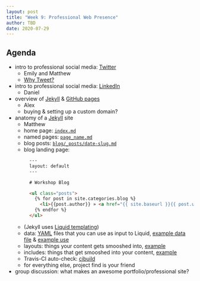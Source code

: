 ```yaml
---
layout: post
title: "Week 9: Professional Web Presence"
author: TBD
date: 2020-07-29
---
```


## Agenda

* intro to professional social media: [Twitter](https://twitter.com)
  * Emily and Matthew
  * [Why Tweet?](http://mmore500.com/2019/11/19/why-tweet.html)
* intro to professional social media: [LinkedIn](https://www.linkedin.com/)
  * Daniel
* overview of [Jekyll](https://jekyllrb.com/) & [GitHub pages](https://pages.github.com/)
  * Alex
  * buying & setting up a custom domain?
* anatomy of a [Jekyll](https://jekyllrb.com/) site
  * Matthew
  * home page: [`index.md`](https://github.com/mmore500/waves/blob/master/index.md)
  * named pages: [`page_name.md`](https://github.com/mmore500/waves/blob/master/schedule.md)
  * blog posts: [`blog/_posts/date-slug.md`](https://github.com/mmore500/waves/blob/master/blog/_posts/2020-05-16-onboarding-checklist.md)
  * blog landing page:
    ```html
      ---
      layout: default
      ---

      # Workshop Blog

      <ul class="posts">
        {% for post in site.categories.blog %}
          <li>{{post.author}} » <a href="{{ site.baseurl }}{{ post.url }}">{{ post.title }}</a></li>
        {% endfor %}
      </ul>
    ```
  * (Jekyll uses [Liquid  templating](https://shopify.github.io/liquid/))
  * data: [YAML](https://yaml.org/) files that you can use as input to Liquid, [example data file](https://github.com/mmore500/waves/blob/master/_data/people.yml) & [example use](https://github.com/mmore500/waves/blob/master/people.md#participants)
  * layouts: things your content gets smooshed into, [example](https://github.com/mmore500/waves/blob/master/_layouts/post.html)
  * includes: things that get smooshed into your content, [example](https://github.com/mmore500/waves/blob/master/_includes/page_footer.html)
  * Travis-CI auto-check: [cibuild](https://github.com/mmore500/waves/blob/master/script/cibuild)
  * for everything else, project find is your friend
* group discussion: what makes an awesome portfolio/professional site?
